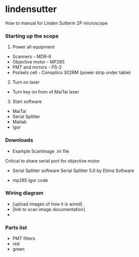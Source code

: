 # lindensutter
How to manual for Linden Sutterm 2P microscope

### Starting up the scope

1. Power all equipment
 - Scanners - MDR-6
 - Objective motor - MP285
 - PMT and mirrors - PS-2
 - Pockels cell - Conoptics 302RM (power strip under table)

2. Turn on laser
 - Turn key on from of MaiTai laser

3. Start software
 - MaiTai
 - Serial Splitter
 - Matlab
 - Igor

### Downloads
 - Example ScanImage .ini file

 Critical to share serial port for objective motor

 - Serial Splitter software
 Serial Splitter 5.0 by Etima Software

 - mp285 Igor code

### Wiring diagram
 - [upload images of how it is wired]
 - [link to scan image documentation]
 - 

### Parts list
 - PMT filters
  - red
  - green
 
